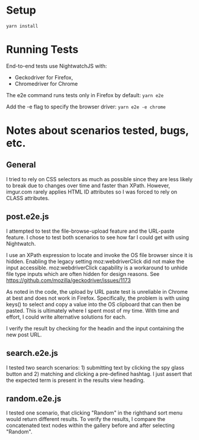 # Setup
`yarn install`

# Running Tests
End-to-end tests use NightwatchJS with:
  * Geckodriver for Firefox,
  * Chromedriver for Chrome

The e2e command runs tests only in Firefox by default:
`yarn e2e`

Add the -e flag to specify the browser driver:
`yarn e2e -e chrome`

# Notes about scenarios tested, bugs, etc.
## General
I tried to rely on CSS selectors as much as possible since they are less likely to break due to changes over time and faster than XPath. However, imgur.com rarely applies HTML ID attributes so I was forced to rely on CLASS attributes. 

## post.e2e.js
I attempted to test the file-browse-upload feature and the URL-paste feature. I chose to test both scenarios to see how far I could get with using Nightwatch.

I use an XPath expression to locate and invoke the OS file browser since it is hidden. Enabling the legacy setting moz:webdriverClick did not make the input accessible.
moz:webdriverClick capability is a workaround to unhide file type inputs which are often hidden for design reasons. See https://github.com/mozilla/geckodriver/issues/1173

As noted in the code, the upload by URL paste test is unreliable in Chrome at best and does not work in Firefox. Specifically, the problem is with using keys() to select and copy a value into the OS clipboard that can then be pasted. This is ultimately where I spent most of my time. With time and effort, I could write alternative solutions for each.

I verify the result by checking for the headin and the input containing the new post URL.

## search.e2e.js
I tested two search scenarios: 1) submitting text by clicking the spy glass button and 2) matching and clicking a pre-defined hashtag. I just assert that the expected term is present in the results view heading.

## random.e2e.js
I tested one scenario, that clicking "Random" in the righthand sort menu would return different results. To verify the results, I compare the concatenated text nodes within the gallery before and after selecting "Random".